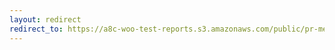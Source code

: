 ```yaml
---
layout: redirect
redirect_to: https://a8c-woo-test-reports.s3.amazonaws.com/public/pr-merge/45348/e2e/index.html
---
```

